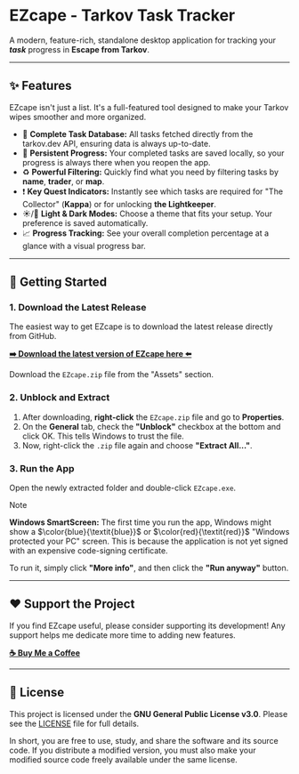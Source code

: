 # EZcape - Tarkov Task Tracker

 
<!-- Optional: Replace with your own screenshot. You can upload an image to an issue on your repo and copy the link. -->

A modern, feature-rich, standalone desktop application for tracking your ***task*** progress in **Escape from Tarkov**. 

---

## ✨ Features

EZcape isn't just a list. It's a full-featured tool designed to make your Tarkov wipes smoother and more organized.

*  📔 **Complete Task Database:** All tasks fetched directly from the tarkov.dev API, ensuring data is always up-to-date.
*  💾 **Persistent Progress:** Your completed tasks are saved locally, so your progress is always there when you reopen the app.
*  ♻️ **Powerful Filtering:** Quickly find what you need by filtering tasks by **name**, **trader**, or **map**.
*  ❗ **Key Quest Indicators:** Instantly see which tasks are required for "The Collector" (**Kappa**) or for unlocking **the Lightkeeper**.
*  ☀️/🌚 **Light & Dark Modes:** Choose a theme that fits your setup. Your preference is saved automatically.
*  📈 **Progress Tracking:** See your overall completion percentage at a glance with a visual progress bar.

---

## 🚀 Getting Started

### 1. Download the Latest Release

The easiest way to get EZcape is to download the latest release directly from GitHub.

**[➡️ Download the latest version of EZcape here ⬅️](https://github.com/rmarc29/EZcape/releases/latest)**

Download the `EZcape.zip` file from the "Assets" section.

### 2. Unblock and Extract

1.  After downloading, **right-click** the `EZcape.zip` file and go to **Properties**.
2.  On the **General** tab, check the **"Unblock"** checkbox at the bottom and click OK. This tells Windows to trust the file.
3.  Now, right-click the `.zip` file again and choose **"Extract All..."**.

### 3. Run the App

Open the newly extracted folder and double-click `EZcape.exe`.

> [!NOTE]
> **Windows SmartScreen:** The first time you run the app, Windows might show a $\color{blue}{\textit{blue}}$ or $\color{red}{\textit{red}}$ "Windows protected your PC" screen. This is because the application is not yet signed with an expensive code-signing certificate.
>
> To run it, simply click **"More info"**, and then click the **"Run anyway"** button.

---


## ❤️ Support the Project

If you find EZcape useful, please consider supporting its development! Any support helps me dedicate more time to adding new features.

**[☕ Buy Me a Coffee](https://buymeacoffee.com/rmarc29)**

---

## 📜 License

This project is licensed under the **GNU General Public License v3.0**. Please see the [LICENSE](LICENSE) file for full details.

In short, you are free to use, study, and share the software and its source code. If you distribute a modified version, you must also make your modified source code freely available under the same license.
